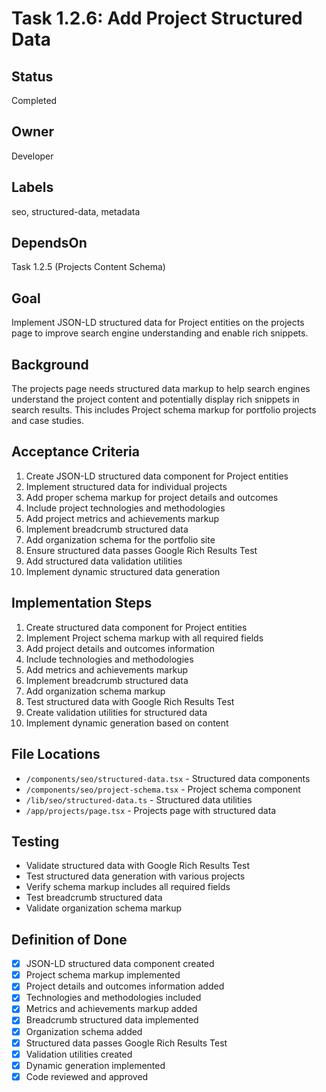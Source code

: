 # Task 1.2.6: Add Project Structured Data

## Status
Completed

## Owner
Developer

## Labels
seo, structured-data, metadata

## DependsOn
Task 1.2.5 (Projects Content Schema)

## Goal
Implement JSON-LD structured data for Project entities on the projects page to improve search engine understanding and enable rich snippets.

## Background
The projects page needs structured data markup to help search engines understand the project content and potentially display rich snippets in search results. This includes Project schema markup for portfolio projects and case studies.

## Acceptance Criteria
1. Create JSON-LD structured data component for Project entities
2. Implement structured data for individual projects
3. Add proper schema markup for project details and outcomes
4. Include project technologies and methodologies
5. Add project metrics and achievements markup
6. Implement breadcrumb structured data
7. Add organization schema for the portfolio site
8. Ensure structured data passes Google Rich Results Test
9. Add structured data validation utilities
10. Implement dynamic structured data generation

## Implementation Steps
1. Create structured data component for Project entities
2. Implement Project schema markup with all required fields
3. Add project details and outcomes information
4. Include technologies and methodologies
5. Add metrics and achievements markup
6. Implement breadcrumb structured data
7. Add organization schema markup
8. Test structured data with Google Rich Results Test
9. Create validation utilities for structured data
10. Implement dynamic generation based on content

## File Locations
- `/components/seo/structured-data.tsx` - Structured data components
- `/components/seo/project-schema.tsx` - Project schema component
- `/lib/seo/structured-data.ts` - Structured data utilities
- `/app/projects/page.tsx` - Projects page with structured data

## Testing
- Validate structured data with Google Rich Results Test
- Test structured data generation with various projects
- Verify schema markup includes all required fields
- Test breadcrumb structured data
- Validate organization schema markup

## Definition of Done
- [x] JSON-LD structured data component created
- [x] Project schema markup implemented
- [x] Project details and outcomes information added
- [x] Technologies and methodologies included
- [x] Metrics and achievements markup added
- [x] Breadcrumb structured data implemented
- [x] Organization schema added
- [x] Structured data passes Google Rich Results Test
- [x] Validation utilities created
- [x] Dynamic generation implemented
- [x] Code reviewed and approved 